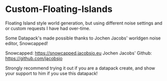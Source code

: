 # Custom-Floating-Islands
Floating Island style world generation, but using different noise settings and or custom requests I have had over-time.




Some Datapack's made possible thanks to Jochen Jacobs' worldgen noise editor, Snowcapped!

Snowcapped: https://snowcapped.jacobsjo.eu Jochen Jacobs' Github: https://github.com/jacobsjo

Strongly recommend trying it out if you are a datapack create, and show your support to him if you use this datapack!
